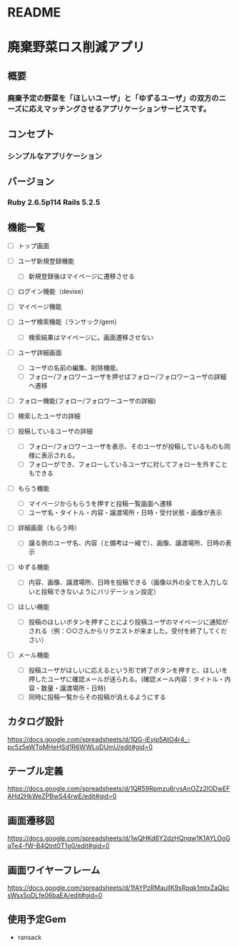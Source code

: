 # README
# 廃棄野菜ロス削減アプリ
## 概要
### 廃棄予定の野菜を「ほしいユーザ」と「ゆずるユーザ」の双方のニーズに応えマッチングさせるアプリケーションサービスです。
## コンセプト
### シンプルなアプリケーション
##  バージョン
### Ruby 2.6.5p114 Rails 5.2.5
##  機能一覧

- [ ] トップ画面	

- [ ] ユーザ新規登録機能						
  - [ ] 新規登録後はマイページに遷移させる	

- [ ] ログイン機能（devise）		

- [ ] マイページ機能			

- [ ] ユーザ検索機能（ランサック/gem）						
   - [ ] 検索結果はマイページに。画面遷移させない	

- [ ] ユーザ詳細画面						
   - [ ] ユーザの名前の編集、削除機能、
   - [ ] フォロー/フォロワーユーザを押せばフォロー/フォロワーユーザの詳細へ遷移	

- [ ] フォロー機能(フォロー/フォロワーユーザの詳細)				
- [ ] 検索したユーザの詳細					
- [ ] 投稿しているユーザの詳細						
   - [ ] フォロー/フォロワーユーザを表示、そのユーザが投稿しているものも同様に表示される。
   - [ ] フォローができ、フォローしているユーザに対してフォローを外すこともできる

- [ ] もらう機能						
   - [ ] マイページからもらうを押すと投稿一覧画面へ遷移
   - [ ] ユーザ名・タイトル・内容・譲渡場所・日時・受付状態・画像が表示					
- [ ] 詳細画面（もらう時）						
   - [ ] 譲る側のユーザ名、内容（と備考は一緒で）、画像、譲渡場所、日時の表示						
- [ ] ゆずる機能						
  - [ ] 内容、画像、譲渡場所、日時を投稿できる（画像以外の全てを入力しないと投稿できないようにバリデーション設定）
					
- [ ] ほしい機能						
  - [ ] 投稿のほしいボタンを押すことにより投稿ユーザのマイページに通知がされる（例：○○さんからリクエストが来ました。受付を終了してください）		

- [ ] メール機能						
  - [ ] 投稿ユーザがほしいに応えるという形で終了ボタンを押すと、ほしいを押したユーザに確認メールが送られる。(確認メール内容：タイトル・内容・数量・譲渡場所・日時)
  - [ ] 同時に投稿一覧からその投稿が消えるようにする
					
## カタログ設計
https://docs.google.com/spreadsheets/d/1QG-iEyip5AtO4r4_-pc5z5eWTpMHeHSd1R6WWLoDUmU/edit#gid=0
## テーブル定義
https://docs.google.com/spreadsheets/d/1QR59Rpmzu6rvsAnOZz2lODwEFAHd2HkWeZPBwS44rwE/edit#gid=0
## 画面遷移図
https://docs.google.com/spreadsheets/d/1wQHKd8Y2dzHQnqw1K1AYLOoGqTe4-fW-B4Qtnt0T1g0/edit#gid=0
## 画面ワイヤーフレーム
https://docs.google.com/spreadsheets/d/1fAYPzRMaullK9sRpqk1mtxZaQkcsWsx5oDLfe06baEA/edit#gid=0
## 使用予定Gem
- ransack